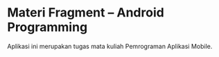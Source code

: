 # Materi Fragment – Android Programming

Aplikasi ini merupakan tugas mata kuliah Pemrograman Aplikasi Mobile.
